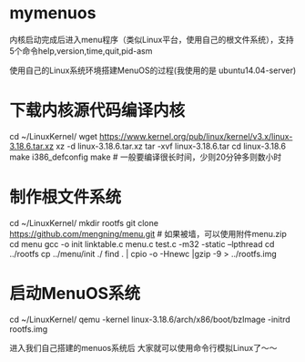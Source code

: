 # mymenuos
内核启动完成后进入menu程序（类似Linux平台，使用自己的根文件系统），支持5个命令help,version,time,quit,pid-asm

使用自己的Linux系统环境搭建MenuOS的过程(我使用的是 ubuntu14.04-server)

# 下载内核源代码编译内核
cd ~/LinuxKernel/
wget https://www.kernel.org/pub/linux/kernel/v3.x/linux-3.18.6.tar.xz
xz -d linux-3.18.6.tar.xz
tar -xvf linux-3.18.6.tar
cd linux-3.18.6
make i386_defconfig
make # 一般要编译很长时间，少则20分钟多则数小时
 
# 制作根文件系统
cd ~/LinuxKernel/
mkdir rootfs
git clone https://github.com/mengning/menu.git  # 如果被墙，可以使用附件menu.zip 
cd menu
gcc -o init linktable.c menu.c test.c -m32 -static –lpthread
cd ../rootfs
cp ../menu/init ./
find . | cpio -o -Hnewc |gzip -9 > ../rootfs.img
 
# 启动MenuOS系统
cd ~/LinuxKernel/
qemu -kernel linux-3.18.6/arch/x86/boot/bzImage -initrd rootfs.img

进入我们自己搭建的menuos系统后 大家就可以使用命令行模拟Linux了～～
